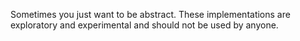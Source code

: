 Sometimes you just want to be abstract. These implementations are exploratory
and experimental and should not be used by anyone.
